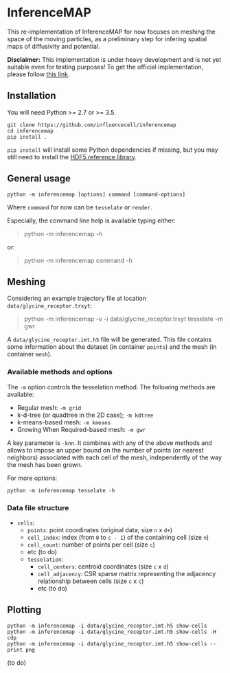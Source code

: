 # InferenceMAP

This re-implementation of InferenceMAP for now focuses on meshing the space of the moving particles, as a preliminary step for infering spatial maps of diffusivity and potential.

**Disclaimer:**
This implementation is under heavy development and is not yet suitable even for testing purposes!
To get the official implementation, please follow [this link](https://research.pasteur.fr/en/software/inferencemap/ "research.pasteur.fr/en/software/inferencemap").

## Installation

You will need Python >= 2.7 or >= 3.5.

	git clone https://github.com/influencecell/inferencemap
	cd inferencemap
	pip install .

`pip install` will install some Python dependencies if missing, but you may still need to install the [HDF5 reference library](https://support.hdfgroup.org/downloads/index.html "support.hdfgroup.org/downloads").

## General usage

	python -m inferencemap [options] command [command-options]

Where `command` for now can be `tesselate` or `render`.

Especially, the command line help is available typing either:

> python -m inferencemap -h

or:

> python -m inferencemap command -h

## Meshing

Considering an example trajectory file at location `data/glycine_receptor.trxyt`:

> python -m inferencemap -v -i data/glycine_receptor.trxyt tesselate -m gwr

A `data/glycine_receptor.imt.h5` file will be generated. This file contains some information about the dataset (in container `points`) and the mesh (in container `mesh`).

### Available methods and options
The `-m` option controls the tesselation method. The following methods are available:

* Regular mesh: `-m grid`
* k-d-tree (or quadtree in the 2D case); `-m kdtree`
* k-means-based mesh: `-m kmeans`
* Growing When Required-based mesh: `-m gwr`

A key parameter is `-knn`. It combines with any of the above methods and allows to impose an upper bound on the number of points (or nearest neighbors) associated with each cell of the mesh, independently of the way the mesh has been grown.

For more options:

	python -m inferencemap tesselate -h

### Data file structure
* `cells`:
	* `points`: point coordinates (original data; size `n` x `d+`)
	* `cell_index`: index (from `0` to `c - 1`) of the containing cell (size `n`)
	* `cell_count`: number of points per cell (size `c`)
	* etc (to do)
	* `tesselation`:
		* `cell_centers`: centroid coordinates (size `c` x `d`)
		* `cell_adjacency`: CSR sparse matrix representing the adjacency relationship between cells (size `c` x `c`)
		* etc (to do)

## Plotting

	python -m inferencemap -i data/glycine_receptor.imt.h5 show-cells
	python -m inferencemap -i data/glycine_receptor.imt.h5 show-cells -H cdp
	python -m inferencemap -i data/glycine_receptor.imt.h5 show-cells --print png
(to do)


